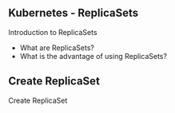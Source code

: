 ## Kubernetes - ReplicaSets
Introduction to ReplicaSets 
- What are ReplicaSets?
- What is the advantage of using ReplicaSets?

## Create ReplicaSet
Create ReplicaSet

